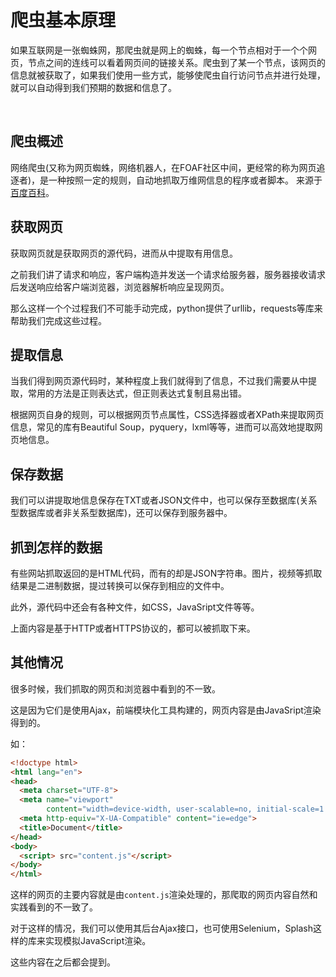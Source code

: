 # 爬虫基本原理

如果互联网是一张蜘蛛网，那爬虫就是网上的蜘蛛，每一个节点相对于一个个网页，节点之间的连线可以看着网页间的链接关系。爬虫到了某一个节点，该网页的信息就被获取了，如果我们使用一些方式，能够使爬虫自行访问节点并进行处理，就可以自动得到我们预期的数据和信息了。

<br>

## 爬虫概述

网络爬虫(又称为网页蜘蛛，网络机器人，在FOAF社区中间，更经常的称为网页追逐者)，是一种按照一定的规则，自动地抓取万维网信息的程序或者脚本。
来源于[百度百科](https://baike.baidu.com/item/%E7%BD%91%E7%BB%9C%E7%88%AC%E8%99%AB)。

## 获取网页

获取网页就是获取网页的源代码，进而从中提取有用信息。

之前我们讲了请求和响应，客户端构造并发送一个请求给服务器，服务器接收请求后发送响应给客户端浏览器，浏览器解析响应呈现网页。

那么这样一个个过程我们不可能手动完成，python提供了urllib，requests等库来帮助我们完成这些过程。

## 提取信息

当我们得到网页源代码时，某种程度上我们就得到了信息，不过我们需要从中提取，常用的方法是正则表达式，但正则表达式复制且易出错。

根据网页自身的规则，可以根据网页节点属性，CSS选择器或者XPath来提取网页信息，常见的库有Beautiful Soup，pyquery，lxml等等，进而可以高效地提取网页地信息。

## 保存数据

我们可以讲提取地信息保存在TXT或者JSON文件中，也可以保存至数据库(关系型数据库或者非关系型数据库)，还可以保存到服务器中。

## 抓到怎样的数据

有些网站抓取返回的是HTML代码，而有的却是JSON字符串。图片，视频等抓取结果是二进制数据，提过转换可以保存到相应的文件中。

此外，源代码中还会有各种文件，如CSS，JavaSript文件等等。

上面内容是基于HTTP或者HTTPS协议的，都可以被抓取下来。

## 其他情况

很多时候，我们抓取的网页和浏览器中看到的不一致。

这是因为它们是使用Ajax，前端模块化工具构建的，网页内容是由JavaSript渲染得到的。

如：
```html
<!doctype html>
<html lang="en">
<head>
  <meta charset="UTF-8">
  <meta name="viewport"
        content="width=device-width, user-scalable=no, initial-scale=1.0, maximum-scale=1.0, minimum-scale=1.0">
  <meta http-equiv="X-UA-Compatible" content="ie=edge">
  <title>Document</title>
</head>
<body>
  <script> src="content.js"</script>
</body>
</html>
```

这样的网页的主要内容就是由```content.js```渲染处理的，那爬取的网页内容自然和实践看到的不一致了。

对于这样的情况，我们可以使用其后台Ajax接口，也可使用Selenium，Splash这样的库来实现模拟JavaScript渲染。

这些内容在之后都会提到。
